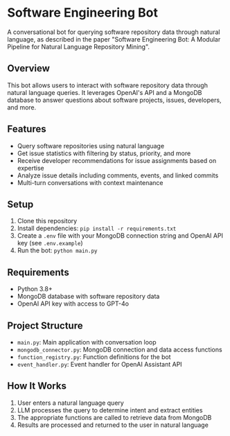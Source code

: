 # Software Engineering Bot

A conversational bot for querying software repository data through natural language, as described in the paper "Software Engineering Bot: A Modular Pipeline for Natural Language Repository Mining".

## Overview

This bot allows users to interact with software repository data through natural language queries. It leverages OpenAI's API and a MongoDB database to answer questions about software projects, issues, developers, and more.

## Features

- Query software repositories using natural language
- Get issue statistics with filtering by status, priority, and more
- Receive developer recommendations for issue assignments based on expertise
- Analyze issue details including comments, events, and linked commits
- Multi-turn conversations with context maintenance


## Setup

1. Clone this repository
2. Install dependencies: `pip install -r requirements.txt`
3. Create a `.env` file with your MongoDB connection string and OpenAI API key (see `.env.example`)
4. Run the bot: `python main.py`

## Requirements

- Python 3.8+
- MongoDB database with software repository data
- OpenAI API key with access to GPT-4o

## Project Structure

- `main.py`: Main application with conversation loop
- `mongodb_connector.py`: MongoDB connection and data access functions
- `function_registry.py`: Function definitions for the bot
- `event_handler.py`: Event handler for OpenAI Assistant API

## How It Works

1. User enters a natural language query
2. LLM processes the query to determine intent and extract entities
3. The appropriate functions are called to retrieve data from MongoDB
4. Results are processed and returned to the user in natural language

